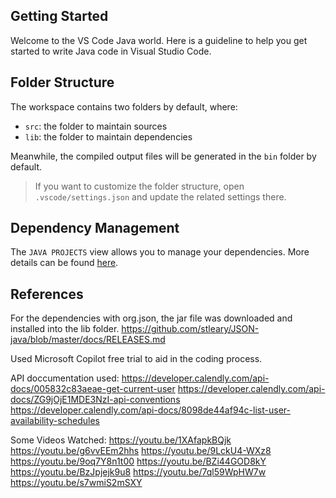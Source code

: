 ## Getting Started

Welcome to the VS Code Java world. Here is a guideline to help you get started to write Java code in Visual Studio Code.

## Folder Structure

The workspace contains two folders by default, where:

- `src`: the folder to maintain sources
- `lib`: the folder to maintain dependencies

Meanwhile, the compiled output files will be generated in the `bin` folder by default.

> If you want to customize the folder structure, open `.vscode/settings.json` and update the related settings there.

## Dependency Management

The `JAVA PROJECTS` view allows you to manage your dependencies. More details can be found [here](https://github.com/microsoft/vscode-java-dependency#manage-dependencies).


## References

For the dependencies with org.json, the jar file was downloaded and installed into the lib folder. 
https://github.com/stleary/JSON-java/blob/master/docs/RELEASES.md

Used Microsoft Copilot free trial to aid in the coding process.

API doccumentation used:
https://developer.calendly.com/api-docs/005832c83aeae-get-current-user
https://developer.calendly.com/api-docs/ZG9jOjE1MDE3NzI-api-conventions
https://developer.calendly.com/api-docs/8098de44af94c-list-user-availability-schedules


Some Videos Watched:
https://youtu.be/1XAfapkBQjk
https://youtu.be/g6vvEEm2hhs
https://youtu.be/9LckU4-WXz8
https://youtu.be/9oq7Y8n1t00
https://youtu.be/BZi44GOD8kY
https://youtu.be/BzJpjejk9u8
https://youtu.be/7ql59WpHW7w
https://youtu.be/s7wmiS2mSXY
